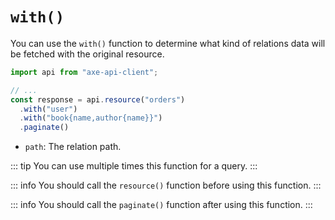 # `with()`

You can use the `with()` function to determine what kind of relations data will be fetched with the original resource.

```ts
import api from "axe-api-client";

// ...
const response = api.resource("orders")
  .with("user")
  .with("book{name,author{name}}")
  .paginate()
```

- `path`: The relation path.

::: tip
You can use multiple times this function for a query.
:::


::: info
You should call the `resource()` function before using this function.
:::

::: info
You should call the `paginate()` function after using this function.
:::